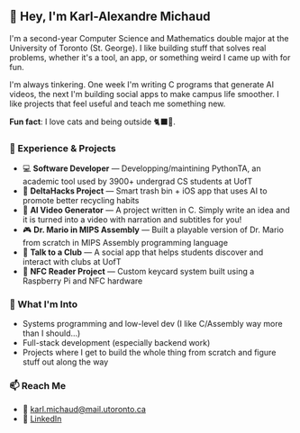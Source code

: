 ## 👋 Hey, I'm Karl-Alexandre Michaud

I'm a second-year Computer Science and Mathematics double major at the University of Toronto (St. George). I like building stuff that solves real problems, whether it's a tool, an app, or something weird I came up with for fun.

I'm always tinkering. One week I'm writing C programs that generate AI videos, the next I'm building social apps to make campus life smoother. I like projects that feel useful and teach me something new.

**Fun fact**: I love cats and being outside 🐈‍⬛🌲.

### 🔧 Experience & Projects

- 💻 **Software Developer** — Developping/maintining PythonTA, an academic tool used by 3900+ undergrad CS students at UofT
- 🌿 **DeltaHacks Project** — Smart trash bin + iOS app that uses AI to promote better recycling habits
- 🧠 **AI Video Generator** — A project written in C. Simply write an idea and it is turned into a video with narration and subtitles for you!
- 🎮 **Dr. Mario in MIPS Assembly** — Built a playable version of Dr. Mario from scratch in MIPS Assembly programming language
- 📱 **Talk to a Club** — A social app that helps students discover and interact with clubs at UofT
- 🔐 **NFC Reader Project** — Custom keycard system built using a Raspberry Pi and NFC hardware

### 🌱 What I'm Into

- Systems programming and low-level dev (I like C/Assembly way more than I should...)
- Full-stack development (especially backend work)
- Projects where I get to build the whole thing from scratch and figure stuff out along the way

### 📫 Reach Me

- 📧 karl.michaud@mail.utoronto.ca  
- 🔗 [LinkedIn](https://www.linkedin.com/in/karlmichaud)


